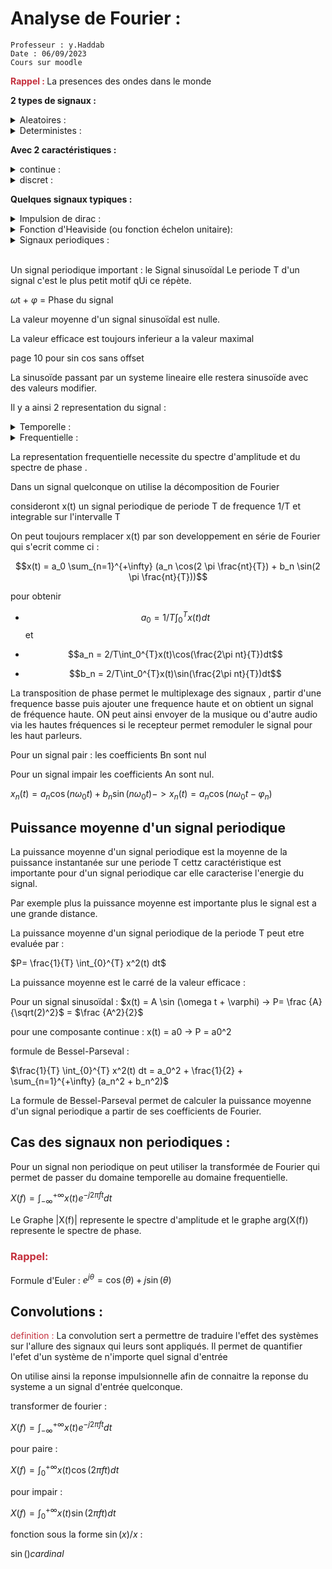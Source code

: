 [comment]: # (Initialisation des couleurs et autres styles)
<style>
r { color: #c42f3c }
o { color: Orange }
g { color: #019d00}
bl { color: #0100c8}
</style> 

# Analyse de Fourier : 
```
Professeur : y.Haddab
Date : 06/09/2023
Cours sur moodle
```
<r><b>Rappel : </b></r>
La presences des ondes dans le monde 


<b>2 types de signaux : </b>


<details><summary> Aleatoires : </summary>
Ne peux pas etres predit : <u>bruit</u>
</details>

<details><summary> Deterministes : </summary> evolution dans le temps peut etre predite : <u>sinusoidale</u>
</details>

<b>Avec 2 caractéristiques :</b>

<details><summary> continue : </summary> 
La valeur peut etre determiner a tout les instants 
</details>
<details> <summary> discret : 
</summary>
La valeur n'est pas connu a tout les instants
</details>

<b>Quelques signaux typiques :</b>

<details> <summary>Impulsion de dirac : </summary> 
Signal non réalisbale (mais on peut s'en approcher). Modeliser par une signal porte avec pour largeur tends vers 0 et pour amplitude tends vers l'infini. bref mais fort en energie.  
</details>
<details> <summary> Fonction d'Heaviside (ou fonction échelon unitaire):   </summary>
nul pour les temps negatif et 1 pour les temps positif.

</details> 

<details><summary> Signaux periodiques : </summary>
Signaux répétitifs ( a chaque periode T) :

Sinus , Triangle , Rectangle , dent de scie etc ... 

</details>
<br>

Un signal periodique important : le Signal sinusoïdal 
Le periode T d'un signal c'est le plus petit motif qUi ce répète.

$\omega$t + $\varphi$ = Phase du signal

La valeur moyenne d'un signal sinusoïdal est nulle. 

La valeur efficace est toujours inferieur a la valeur maximal 

page 10 pour sin cos sans offset 

La sinusoïde passant par un systeme lineaire elle restera sinusoïde avec des valeurs modifier. 

Il y a ainsi 2 representation du signal : 

<details><summary>Temporelle :  </summary>
Evolution en fonction du temps
</details>

<details><summary>Frequentielle  :  </summary>
Evolution en fonction de la fréquence
</details>

La representation frequentielle necessite du spectre d'amplitude et du spectre de phase .

Dans un signal quelconque on utilise la décomposition de Fourier 

consideront x(t) un signal periodique de periode T de frequence 1/T et integrable sur l'intervalle T

On peut toujours remplacer x(t) par son developpement en série de Fourier qui s'ecrit comme ci : 

$$x(t) = a_0 \sum_{n=1}^{+\infty} (a_n \cos(2 \pi \frac{nt}{T}) + b_n \sin(2 \pi \frac{nt}{T}))$$

pour obtenir
* $$a_0 = 1/T \int_0^{T}x(t)dt$$
et 


* $$a_n = 2/T\int_0^{T}x(t)\cos(\frac{2\pi nt}{T})dt$$

* $$b_n = 2/T\int_0^{T}x(t)\sin(\frac{2\pi nt}{T})dt$$

La transposition de phase permet le multiplexage des signaux , partir d'une frequence basse puis ajouter une frequence haute et on obtient un signal de fréquence haute. ON peut ainsi envoyer de la musique ou d'autre audio via les hautes fréquences si le recepteur  permet remoduler le signal pour les haut parleurs. 

Pour un signal pair : les coefficients Bn sont nul 

Pour un signal impair les coefficients An sont nul.

$x_n(t) = a_n\cos(n\omega_0t) + b_n\sin(n\omega_0t)  ->  x_n(t) = a_n\cos(n\omega_0t - \varphi_n)$

## Puissance moyenne d'un signal periodique

La puissance moyenne d'un signal periodique est la moyenne de la puissance instantanée sur une periode T cettz caractéristique est importante pour d'un signal periodique car elle caracterise l'energie du signal.

Par exemple plus la puissance moyenne est importante plus le signal est a une grande distance.

La puissance moyenne d'un signal periodique de la periode T peut etre evaluée par : 

$P= \frac{1}{T} \int_{0}^{T} x^2(t) dt$

La puissance moyenne est le carré de la valeur efficace : 

Pour un signal sinusoïdal : $x(t) = A \sin (\omega t + \varphi) -> P= \frac {A} {\sqrt(2)^2}$ = $\frac {A^2}{2}$

pour une composante continue : x(t) = a0 -> P = a0^2

formule de Bessel-Parseval :

$\frac{1}{T} \int_{0}^{T} x^2(t) dt = a_0^2 + \frac{1}{2} + \sum_{n=1}^{+\infty} (a_n^2 + b_n^2)$

La formule de Bessel-Parseval permet de calculer la puissance moyenne d'un signal periodique a partir de ses coefficients de Fourier.

## Cas des signaux non periodiques :

Pour un signal non periodique on peut utiliser la transformée de Fourier qui permet de passer du domaine temporelle au domaine frequentielle.

$X(f)=\int_{-\infty}^{+\infty} x(t) e^{-j2\pi ft} dt$

Le Graphe |X(f)| represente le spectre d'amplitude et le graphe arg(X(f)) represente le spectre de phase.

### <r> Rappel: </r>
Formule d'Euler : 
$e^{j\theta} = \cos(\theta) + j\sin(\theta)$

## Convolutions : 
<r>definition : </r>
La convolution sert a permettre de traduire l'effet des systèmes sur l'allure des signaux qui leurs sont appliqués. 
Il permet de quantifier l'efet d'un système de n'importe quel signal d'entrée

On utilise ainsi la reponse impulsionnelle afin de connaitre la reponse du systeme a un signal d'entrée quelconque.

transformer de fourier :

$X(f) = \int_{-\infty}^{+\infty} x(t) e^{-j2\pi ft} dt$

pour paire : 

$X(f) = \int_{0}^{+\infty} x(t) \cos(2\pi ft) dt$

pour impair :

$X(f) = \int_{0}^{+\infty} x(t) \sin(2\pi ft) dt$

fonction sous la forme $\sin(x)/x$ :

$\sin()cardinal$

